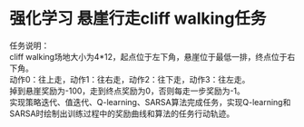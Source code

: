 # 强化学习 悬崖行走cliff walking任务
任务说明：\
cliff walking场地大小为4*12，起点位于左下角，悬崖位于最低一排，终点位于右下角。\
动作0：往上走，动作1：往右走，动作2：往下走，动作3：往左走。\
掉到悬崖奖励为-100，走到终点奖励为0，否则每走一步奖励为-1。\
实现策略迭代、值迭代、Q-learning、SARSA算法完成任务，实现Q-learning和SARSA时绘制出训练过程中的奖励曲线和算法的任务行动轨迹。
